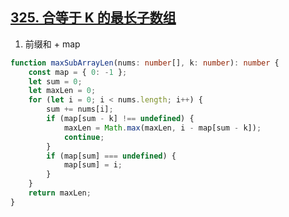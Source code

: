## [325. 合等于 K 的最长子数组](https://leetcode.cn/problems/maximum-size-subarray-sum-equals-k/)

1. 前缀和 + map
```ts
function maxSubArrayLen(nums: number[], k: number): number {
    const map = { 0: -1 };
    let sum = 0;
    let maxLen = 0;
    for (let i = 0; i < nums.length; i++) {
        sum += nums[i];
        if (map[sum - k] !== undefined) {
            maxLen = Math.max(maxLen, i - map[sum - k]);
            continue;
        }
        if (map[sum] === undefined) {
            map[sum] = i;
        }
    }
    return maxLen;
}
```